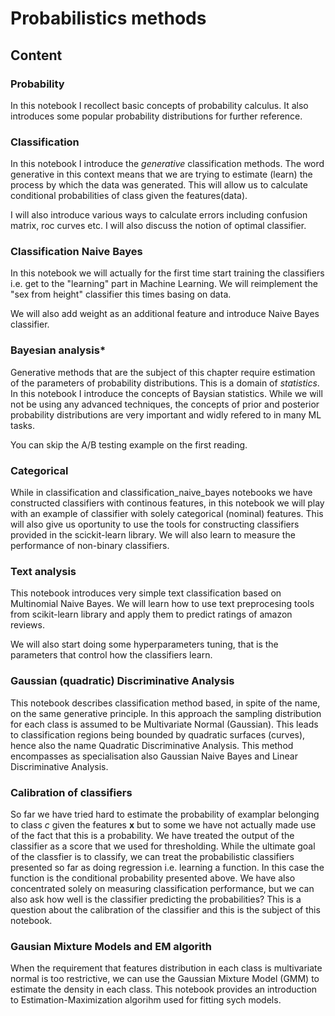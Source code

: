 # Probabilistics methods

## Content 

### Probability

In this notebook I recollect basic concepts of probability calculus. 
It also introduces some popular probability distributions for further reference. 

### Classification

In this notebook I introduce the _generative_ classification methods. The word generative in this context means that we are trying to estimate (learn) the process by which the data was generated. This will allow us to calculate conditional probabilities of class given the features(data). 

I will also introduce various ways to calculate errors including confusion matrix, roc curves etc. I will also discuss the notion of optimal classifier. 

### Classification Naive Bayes

In this notebook we will  actually for the first time start training the classifiers i.e. get to the "learning"  part in Machine Learning. We will reimplement the "sex from height" classifier this times basing on data.

We will also add weight as an additional feature and introduce Naive Bayes classifier. 


### Bayesian analysis*

Generative methods that are the subject of this chapter require estimation of the parameters of probability distributions. This is a domain of _statistics_. In this notebook I introduce the concepts of Baysian statistics. While we will not be using any advanced techniques, the concepts of  prior and posterior probability distributions are very important and widly refered to in many ML tasks.  

You can skip the A/B testing example on the first reading. 

### Categorical

While in classification and classification_naive_bayes notebooks we have constructed classifiers with continous features, in this notebook we will play with an example  of 
classifier with solely categorical (nominal) features. This will also give us oportunity to use the tools for constructing classifiers  provided in the scickit-learn library. We will also learn to measure the performance of non-binary classifiers. 

### Text analysis

This notebook introduces very simple text classification based on Multinomial Naive Bayes. We will learn how to use text preprocesing tools from scikit-learn library and apply them to predict ratings of amazon reviews.

We will also start doing some hyperparameters tuning, that is the parameters that control how the classifiers learn. 


### Gaussian (quadratic) Discriminative Analysis

This notebook describes   classification method based, in spite of the name, on the same generative principle. In this approach the  sampling distribution for each class is assumed to be Multivariate Normal (Gaussian). This leads to classification regions being bounded by quadratic surfaces (curves), hence also the name Quadratic Discriminative Analysis. 
This  method encompasses as specialisation also Gaussian Naive Bayes and Linear Discriminative Analysis. 

### Calibration of classifiers

So far we have tried hard to estimate the probability of examplar belonging to class  _c_ given the features  __x__ 
but to some  we have not actually made use of the fact that this is a probability. We have treated the output of the classifier as a score that we used for thresholding. While the ultimate goal of the classfier is to classify, we can treat the probabilistic classifiers presented so far as doing regression i.e. learning a function. In this case the function is the conditional probability presented above. We have also concentrated solely on measuring classification performance, but we can also ask how well is the classifier predicting the probabilities? This is a question about the calibration of the classifier and this is the subject of this notebook. 


### Gausian Mixture Models and  EM algorith

When the requirement that features distribution in each class is multivariate normal is too restrictive, we can use the Gaussian Mixture Model (GMM) to estimate the density in each class. This notebook provides an introduction to Estimation-Maximization algorihm used for fitting sych models. 
